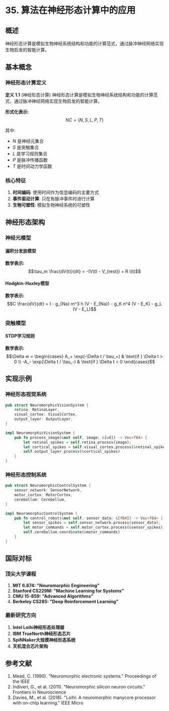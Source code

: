 # 35. 算法在神经形态计算中的应用

## 概述

神经形态计算是模拟生物神经系统结构和功能的计算范式，通过脉冲神经网络实现生物启发的智能计算。

## 基本概念

### 神经形态计算定义

**定义 1.1** (神经形态计算)
神经形态计算是模拟生物神经系统结构和功能的计算范式，通过脉冲神经网络实现生物启发的智能计算。

**形式化表示:**
$$NC = (N, S, L, P, T)$$

其中:

- $N$ 是神经元集合
- $S$ 是突触集合  
- $L$ 是学习规则集合
- $P$ 是脉冲传播函数
- $T$ 是时间动力学函数

### 核心特征

1. **时间编码**: 使用时间作为信息编码的主要方式
2. **事件驱动计算**: 只在有脉冲事件时进行计算
3. **生物可塑性**: 模拟生物神经系统的可塑性

## 神经形态架构

### 神经元模型

#### 漏积分发放模型

**数学表示:**
$$\tau_m \frac{dV(t)}{dt} = -(V(t) - V_{rest}) + R I(t)$$

#### Hodgkin-Huxley模型

**数学表示:**
$$C \frac{dV}{dt} = I - g_{Na} m^3 h (V - E_{Na}) - g_K n^4 (V - E_K) - g_L (V - E_L)$$

### 突触模型

#### STDP学习规则

**数学表示:**
$$\Delta w = \begin{cases}
A_+ \exp(-\Delta t / \tau_+) & \text{if } \Delta t > 0 \\
-A_- \exp(\Delta t / \tau_-) & \text{if } \Delta t < 0
\end{cases}$$

## 实现示例

### 神经形态视觉系统

```rust
pub struct NeuromorphicVisionSystem {
    retina: RetinaLayer,
    visual_cortex: VisualCortex,
    output_layer: OutputLayer,
}

impl NeuromorphicVisionSystem {
    pub fn process_image(&mut self, image: &[u8]) -> Vec<f64> {
        let retinal_spikes = self.retina.process(image);
        let cortical_spikes = self.visual_cortex.process(&retinal_spikes);
        self.output_layer.process(&cortical_spikes)
    }
}
```

### 神经形态控制系统

```rust
pub struct NeuromorphicControlSystem {
    sensor_network: SensorNetwork,
    motor_cortex: MotorCortex,
    cerebellum: Cerebellum,
}

impl NeuromorphicControlSystem {
    pub fn control_robot(&mut self, sensor_data: &[f64]) -> Vec<f64> {
        let sensor_spikes = self.sensor_network.process(sensor_data);
        let motor_commands = self.motor_cortex.process(&sensor_spikes);
        self.cerebellum.coordinate(&motor_commands)
    }
}
```

## 国际对标

### 顶尖大学课程

1. **MIT 6.874: "Neuromorphic Engineering"**
2. **Stanford CS229M: "Machine Learning for Systems"**  
3. **CMU 15-859: "Advanced Algorithms"**
4. **Berkeley CS285: "Deep Reinforcement Learning"**

### 最新研究方向

1. **Intel Loihi神经形态处理器**
2. **IBM TrueNorth神经形态芯片**
3. **SpiNNaker大规模神经形态系统**
4. **天机混合芯片架构**

## 参考文献

1. Mead, C. (1990). "Neuromorphic electronic systems." Proceedings of the IEEE
2. Indiveri, G., et al. (2011). "Neuromorphic silicon neuron circuits." Frontiers in Neuroscience
3. Davies, M., et al. (2018). "Loihi: A neuromorphic manycore processor with on-chip learning." IEEE Micro
